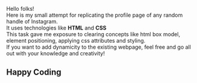 Hello folks!<br/>
Here is my small attempt for replicating the profile page of any random handle of Instagram.<br/>
It uses technologies like <strong>HTML</strong> and <strong>CSS</strong><br/>
This task gave me exposure to clearing concepts like html box model, element positioning, applying css attributes and styling.<br/>
If you want to add dynamicity to the existing webpage, feel free and go all out with your knowledge and creativity!<br/>
<h2>Happy Coding<h2></h2>
